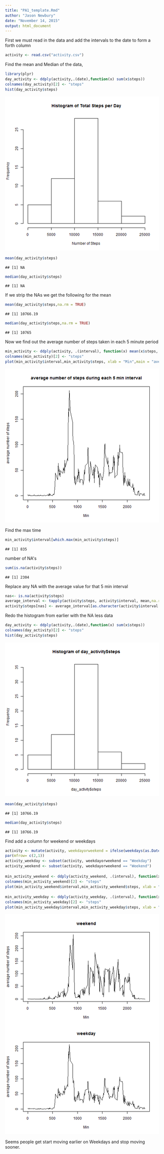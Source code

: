 ```yaml
---
title: "PA1_template.Rmd"
author: "Jason Newbury"
date: "November 14, 2015"
output: html_document
---
```


First we must read in the data and add the intervals to the date to form a forth column


```r
activity <- read.csv("activity.csv")
```

Find the mean and Median of the data,

```r
library(plyr)
day_activity <- ddply(activity,.(date),function(x) sum(x$steps))
colnames(day_activity)[2] <- "steps"
hist(day_activity$steps)
```

![plot of chunk unnamed-chunk-2](figure/unnamed-chunk-2-1.png) 

```r
mean(day_activity$steps)
```

```
## [1] NA
```

```r
median(day_activity$steps)
```

```
## [1] NA
```

If we strip the NAs we get the following for the mean

```r
mean(day_activity$steps,na.rm = TRUE)
```

```
## [1] 10766.19
```

```r
median(day_activity$steps,na.rm = TRUE)
```

```
## [1] 10765
```

Now we find out the average number of steps taken in each 5 minute period

```r
min_activity <- ddply(activity, .(interval), function(x) mean(x$steps, na.rm=TRUE))
colnames(min_activity)[2] <- "steps"
plot(min_activity$interval,min_activity$steps, xlab = "Min",main = "average number of steps during each 5 min interval", ylab = "average number of steps", type = "l")
```

![plot of chunk unnamed-chunk-4](figure/unnamed-chunk-4-1.png) 

Find the max time

```r
min_activity$interval[which.max(min_activity$steps)]
```

```
## [1] 835
```


number of NA's

```r
sum(is.na(activity$steps))
```

```
## [1] 2304
```

Replace any NA with the average value for that 5 min interval

```r
nas<- is.na(activity$steps)
average_interval <- tapply(activity$steps, activity$interval, mean,na.rm=TRUE)
activity$steps[nas] <- average_interval[as.character(activity$interval[nas])] 
```

Redo the histogram from earlier with the NA less data

```r
day_activity <- ddply(activity,.(date),function(x) sum(x$steps))
colnames(day_activity)[2] <- "steps"
hist(day_activity$steps)
```

![plot of chunk unnamed-chunk-8](figure/unnamed-chunk-8-1.png) 

```r
mean(day_activity$steps)
```

```
## [1] 10766.19
```

```r
median(day_activity$steps)
```

```
## [1] 10766.19
```

Find add a column for weekend or weekdays

```r
activity <- mutate(activity, weekdayorweekend = ifelse(weekdays(as.Date(activity$date))== "Saturday" | weekdays(as.Date(activity$date)) == "sunday", "Weekend", "Weekday" ))
par(mfrow= c(2,1))
activity_weekday <- subset(activity, weekdayorweekend == "Weekday")
activity_weekend <- subset(activity, weekdayorweekend == "Weekend")

min_activity_weekend <- ddply(activity_weekend, .(interval), function(x) mean(x$steps, na.rm=TRUE))
colnames(min_activity_weekend)[2] <- "steps"
plot(min_activity_weekend$interval,min_activity_weekend$steps, xlab = "Min",main = "weekend", ylab = "average number of steps", type = "l")

min_activity_weekday <- ddply(activity_weekday, .(interval), function(x) mean(x$steps, na.rm=TRUE))
colnames(min_activity_weekday)[2] <- "steps"
plot(min_activity_weekday$interval,min_activity_weekday$steps, xlab = "Min",main = "weekday", ylab = "average number of steps", type = "l")
```

![plot of chunk unnamed-chunk-9](figure/unnamed-chunk-9-1.png) 

Seems people get start moving earlier on Weekdays and stop moving sooner.


